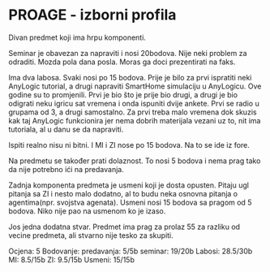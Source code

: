 # PROAGE - izborni profila

Divan predmet koji ima hrpu komponenti.

Seminar je obavezan za napraviti i nosi 20bodova. Nije neki problem za odraditi. Mozda pola dana posla. Moras ga doci prezentirati na faks.

Ima dva labosa. Svaki nosi po 15 bodova. Prije je bilo za prvi ispratiti neki AnyLogic tutorial, a drugi napraviti SmartHome simulaciju u AnyLogicu. Ove godine su to promjenili. Prvi je bio što je prije bio drugi, a drugi je bio odigrati neku igricu sat vremena i onda ispuniti dvije ankete. Prvi se radio u grupama od 3, a drugi samostalno. Za prvi treba malo vremena dok skuzis kak taj AnyLogic funkcionira jer nema dobrih materijala vezani uz to, nit ima tutoriala, al u danu se da napraviti.

Ispiti realno nisu ni bitni. I MI i ZI nose po 15 bodova. Na to se ide iz fore.

Na predmetu se također prati dolaznost. To nosi 5 bodova i nema prag tako da nije potrebno ići na predavanja.

Zadnja komponenta predmeta je usmeni koji je dosta opusten. Pitaju ugl pitanja sa ZI i nesto malo dodatno, al to budu neka osnovna pitanja o agentima(npr. svojstva agenata). Usmeni nosi 15 bodova sa pragom od 5 bodova. Niko nije pao na usmenom ko je izaso.

Jos jedna dodatna stvar. Predmet ima prag za prolaz 55 za razliku od vecine predmeta, ali stvarno nije tesko za skupiti.

Ocjena: 5
Bodovanje:
    predavanja: 5/5b
    seminar: 19/20b
    Labosi: 28.5/30b
    MI: 8.5/15b
    ZI: 9.5/15b
    Usmeni: 15/15b